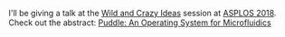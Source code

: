 ---
---

I'll be giving a talk at the [Wild and Crazy Ideas][waci] session at
[ASPLOS 2018][asplos]. Check out the abstract:
[Puddle: An Operating System for Microfluidics][abs]

[waci]: https://www.asplos2018.org/calls/#waci
[asplos]: https://www.asplos2018.org
[abs]: /papers/2018-waci-puddle.pdf
